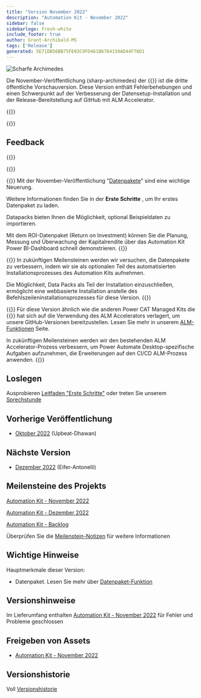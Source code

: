 ```yaml
---
title: "Version November 2022"
description: "Automation Kit - November 2022"
sidebar: false
sidebarlogo: fresh-white
include_footer: true
author: Grant-Archibald-MS
tags: ['Release']
generated: 5E71DB56BB75FE03C9FD461B6764158AD44F76D1
---
```


<div class="optional">

![Scharfe Archimedes](/images/sharp-archimedes.png)

Die November-Veröffentlichung (sharp-archimedes) der {{<product-name>}} ist die dritte öffentliche Vorschauversion. Diese Version enthält Fehlerbehebungen und einen Schwerpunkt auf der Verbesserung der Datensetup-Installation und der Release-Bereitstellung auf GitHub mit ALM Accelerator.

</div>

{{<presentation slides="1,2,3">}}

<div class="optional">

{{<presentationStyles>}}

## Feedback

{{<questions name="/content/de/releases/november-2022.json" completed="Vielen Dank für Ihr Feedback" showNavigationButtons="false" locale="de">}}

</div>

{{<slideStyles>}}

{{<slide  id="slide1" audio="releases/november-2022/DataPacks.mp3" description="Automation Kit Overview" image="releases/november-2022/DataPacks.svg" >}}
Mit der November-Veröffentlichung "[Datenpakete](/de/features/datapacks)" sind eine wichtige Neuerung.

Weitere Informationen finden Sie in der **Erste Schritte** , um Ihr erstes Datenpaket zu laden.

Datapacks bieten Ihnen die Möglichkeit, optional Beispieldaten zu importieren.

Mit dem ROI-Datenpaket (Return on Investment) können Sie die Planung, Messung und Überwachung der Kapitalrendite über das Automation Kit Power BI-Dashboard schnell demonstrieren.
{{</slide>}}

{{<slide  id="slide2" audio="releases/november-2022/DataPacks-WhatsNext.mp3" description="Automation Kit Features" image="releases/november-2022/DataPacks-WhatsNext.svg?v=1" >}}
In zukünftigen Meilensteinen werden wir versuchen, die Datenpakete zu verbessern, indem wir sie als optionalen Teil des automatisierten Installationsprozesses des Automation Kits aufnehmen.

Die Möglichkeit, Data Packs als Teil der Installation einzuschließen, ermöglicht eine webbasierte Installation anstelle des Befehlszeileninstallationsprozesses für diese Version.
{{</slide>}}


{{<slide id="slide3" audio="releases/november-2022/alm-roadmap.mp3" description="ALM Roadmap" localImage="/images/illustrations/alm-roadmap-2022-11.svg" >}}
Für diese Version ähnlich wie die anderen Power CAT Managed Kits die {{<product-name>}} hat sich auf die Verwendung des ALM Accelerators verlagert, um unsere GitHub-Versionen bereitzustellen. Lesen Sie mehr in unserem [ALM-Funktionen](/de/features/alm) Seite.

In zukünftigen Meilensteinen werden wir den bestehenden ALM Accelerator-Prozess verbessern, um Power Automate Desktop-spezifische Aufgaben aufzunehmen, die Erweiterungen auf den CI/CD ALM-Prozess anwenden.
{{</slide>}}

<div class="optional">

## Loslegen

Ausprobieren [Leitfaden "Erste Schritte"](/de/get-started) oder treten Sie unserem [Sprechstunde](/de/office-hours)

## Vorherige Veröffentlichung

- [Oktober 2022](/de/releases/october-2022) (Upbeat-Dhawan)

## Nächste Version

- [Dezember 2022](/de/releases/december-2022) (Eifer-Antonelli)

## Meilensteine des Projekts

[Automation Kit - November 2022](https://github.com/orgs/microsoft/projects/486/views/4)

[Automation Kit - Dezember 2022](https://github.com/orgs/microsoft/projects/486/views/5)

[Automation Kit - Backlog](https://github.com/orgs/microsoft/projects/486/views/1)

Überprüfen Sie die [Meilenstein-Notizen](/de/releases/milestones) für weitere Informationen

## Wichtige Hinweise

Hauptmerkmale dieser Version:

- Datenpaket. Lesen Sie mehr über [Datenpaket-Funktion](/de/features/datapacks)

## Versionshinweise

Im Lieferumfang enthalten [Automation Kit - November 2022](https://github.com/microsoft/powercat-automation-kit/releases/tag/AutomationKit-November2022) für Fehler und Probleme geschlossen

## Freigeben von Assets

- [Automation Kit - November 2022](https://github.com/microsoft/powercat-automation-kit/releases/tag/AutomationKit-November2022)

## Versionshistorie

Voll [Versionshistorie](/de/releases)

</div>
